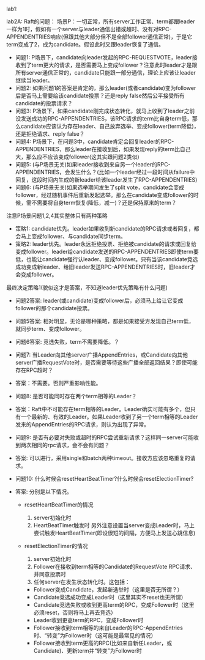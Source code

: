 lab1:

lab2A:
Raft的问题：
场景P：一切正常，所有server工作正常、term都跟leader一样为1时，假如有一个server与leader通信出错或超时、没有对RPC-APPENDENTRIES响应(但跟其他大部分但不是全部follower通信正常)，于是它term变成了2，成为candidate。假设此时又跟leader恢复了通信。
- 问题1: P场景下，candidate向leader发起的RPC-REQUESTVOTE，leader接收到了term更大的请求，是否需要马上变成follower？注意此时leader才是跟所有server通信正常的，candidate只能跟一部分通信，理论上应该让leader继续当leader。
- 问题2: 如果问题1的答案是肯定的，那么leader(或者candidate)变为follower后是否马上需要给该candidate投票？还是reply false然后公平接受所有candidate的投票请求？
- 问题3: P场景下，如果candidate刚完成状态转化，就马上收到了leader之前没发送成功的RPC-APPENDENTRIES，该RPC请求的term比自身term低，那么candidate应该认为存在leader、自己放弃选举、变成follower(term降低)，还是拒绝请求、reply false？
- 问题4: P场景下，在问题3中，candidate肯定会回复leader的RPC-APPENDENTRIES，那么leader在接收到后，如果发现reply的term比自己大，那么应不应该变成follower(这其实跟问题2类似)
- 问题5: (与P场景无关)如果leader接收到来自另一个leader的RPC-APPENDENTRIES，会发生什么？(比如一个leader经过一段时间从failure中回复，这段时间内生成的新leader给该leader发生了RPC-APPENDENTRIES)
- 问题6: (与P场景无关)如果选举期间发生了split vote，candidate会变成follower，经过随机事件后重新发起选举。那么在candidate变成follower的时候，需不需要将自身term恢复(降低，减一)？还是保持原来的term？

注意P场景问题1,2,4其实整体只有两种策略
- 策略1: candidate优先。leader如果收到新candidate的RPC请求或者回复，都会马上变成follower、与candidate同步term。
- 策略2: leader优先。leader永远拒绝投票、拒绝被candidate的请求或回复给变成follower。leader给candidate发送的RPC-APPENDENTRIES即使term要低，也能让candidate强行认leader、变成follower。只有当该candidate竞选成功变成新leader、给旧leader发送RPC-APPENDENTRIES时，旧leader才会变成follower。

最终决定策略1(貌似这才是答案，不知道leader优先策略有什么问题)

- 问题2答案: leader(或candidate)变成follower后，必须马上给让它变成follower的那个candidate投票。
- 问题5答案: 相对明显，无论是哪种策略，都是如果接受方发现自己term低，就同步term、变成follower。
- 问题6答案: 竞选失败，term不需要降低。？


- 问题7: 当Leader向其他server广播AppendEntries，或Candidate向其他server广播RequestVote时，是否需要等待这些广播全部返回结果？即使可能存在RPC超时？

- 答案：不需要。否则严重影响性能。

- 问题8: 是否可能同时存在两个term相等的Leader？

- 答案：Raft中不可能存在term相等的Leader。Leader确实可能有多个，但只有一个最新的、有效的Leader。如果Leader收到了另一个term相等的Leader发来的AppendEntries的RPC请求，则认为出现了异常。

- 问题9: 是否有必要对失败或超时的RPC尝试重新请求？这样同一server可能收到两次相同的rpc请求，会不会有问题？

- 答案: 可以进行，采用single和batch两种timeout。接收方应该忽略重复的请求。

- 问题10: 什么时候会resetHeartBeatTimer?什么时候会resetElectionTimer?

- 答案: 分别是以下情况。
  - resetHeartBeatTimer的情况
    1. server初始化时
    2. HeartBeatTimer触发时
    另外注意设置当server变成Leader时，马上尝试触发HeartBeatTimer(即设很短的间隔，方便马上发送心跳信息)
    
  - resetElectionTimer的情况
    1. server初始化时
    2. Follower在接收到term相等的Candidate的RequestVote RPC请求、并同意投票时
    3. 任何server在发生状态转化时。这包括：
    
      - Follower变成Candidate，发起新选举时（这里是否无所谓？）
      - Candidate竞选成功变成Leader时（这里其实不reset也无所谓）
      - Candidate竞选失败或收到更高term的RPC，变成Follower时（这里必须reset，否则将马上再去竞选）
      - Leader收到更高term的RPC，变成Follower时
      - Follower接收到term相等的来自Leader的RPC-AppendEntries时、“转变”为Follower时（这可能是最常见的情况）
      - Follower接收到term更高的RPC(比如来自新任Leader，或Candidate)、更新term并“转变”为Follower时
    
      